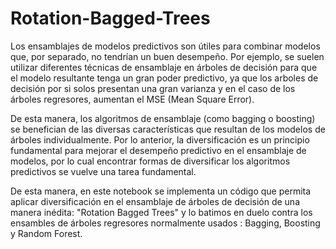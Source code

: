 # Rotation-Bagged-Trees

Los ensamblajes de modelos predictivos son útiles para combinar modelos que, por separado, no tendrían un buen desempeño. Por ejemplo, se suelen utilizar diferentes técnicas de ensamblaje en árboles de decisión para que el modelo resultante tenga un gran poder predictivo, ya que los arboles de decisión por si solos presentan una gran varianza y en el caso de los árboles regresores, aumentan el MSE (Mean Square Error).

De esta manera, los algoritmos de ensamblaje (como bagging o boosting) se benefician de las diversas características que resultan de los modelos de árboles individualmente. Por lo anterior, la diversificación es un principio fundamental para mejorar el desempeño predictivo en el ensamblaje de modelos, por lo cual encontrar formas de diversificar los algoritmos predictivos se vuelve una tarea fundamental.

De esta manera, en este notebook se implementa un código que permita aplicar diversificación en el ensamblaje de árboles de decisión de una manera inédita: "Rotation Bagged Trees" y lo batimos en duelo contra los ensambles de árboles regresores normalmente usados : Bagging, Boosting y Random Forest.
